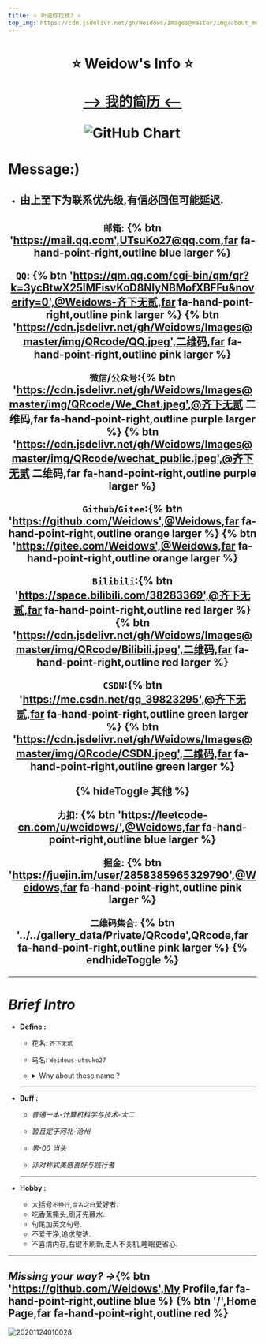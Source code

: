 ```yaml
---
title: ⭐ 听说你找我? ⭐
top_img: https://cdn.jsdelivr.net/gh/Weidows/Images@master/img/about_me.jpeg
---
```


<!--
 * @Author: Weidows
 * @Date: 2020-07-24 14:07:43
 * @LastEditors: Weidows
 * @LastEditTime: 2021-02-16 01:14:18
 * @FilePath: \Weidowsd:\Game\Github\Blog-private\source\tags\about.md
-->
<h1 align="center">

⭐️ Weidow's Info ⭐️

[--> 我的简历 <--](https://github.com/Weidows/Resume)

![GitHub Chart](http://ghchart.rshah.org/409ba5/Weidows)

</h1>

# Message:)

- ## 由上至下为联系优先级,有信必回但可能延迟.

<h2 align="center">

`邮箱`: {% btn 'https://mail.qq.com',UTsuKo27@qq.com,far fa-hand-point-right,outline blue larger %}

`QQ`: {% btn 'https://qm.qq.com/cgi-bin/qm/qr?k=3ycBtwX25IMFisvKoD8NIyNBMofXBFFu&noverify=0',@Weidows-齐下无贰,far fa-hand-point-right,outline pink larger %} {% btn 'https://cdn.jsdelivr.net/gh/Weidows/Images@master/img/QRcode/QQ.jpeg',二维码,far fa-hand-point-right,outline pink larger %}

`微信`/`公众号`:{% btn 'https://cdn.jsdelivr.net/gh/Weidows/Images@master/img/QRcode/We_Chat.jpeg',@齐下无贰 二维码,far fa-hand-point-right,outline purple larger %} {% btn 'https://cdn.jsdelivr.net/gh/Weidows/Images@master/img/QRcode/wechat_public.jpeg',@齐下无贰 二维码,far fa-hand-point-right,outline purple larger %}

`Github`/`Gitee`:{% btn 'https://github.com/Weidows',@Weidows,far fa-hand-point-right,outline orange larger %} {% btn 'https://gitee.com/Weidows',@Weidows,far fa-hand-point-right,outline orange larger %}

`Bilibili`:{% btn 'https://space.bilibili.com/38283369',@齐下无贰,far fa-hand-point-right,outline red larger %} {% btn 'https://cdn.jsdelivr.net/gh/Weidows/Images@master/img/QRcode/Bilibili.jpeg',二维码,far fa-hand-point-right,outline red larger %}

`CSDN`:{% btn 'https://me.csdn.net/qq_39823295',@齐下无贰,far fa-hand-point-right,outline green larger %} {% btn 'https://cdn.jsdelivr.net/gh/Weidows/Images@master/img/QRcode/CSDN.jpeg',二维码,far fa-hand-point-right,outline green larger %}

{% hideToggle 其他 %}

`力扣`: {% btn 'https://leetcode-cn.com/u/weidows/',@Weidows,far fa-hand-point-right,outline blue larger %}

`掘金`: {% btn 'https://juejin.im/user/2858385965329790',@Weidows,far fa-hand-point-right,outline pink larger %}

`二维码集合`: {% btn '../../gallery_data/Private/QRcode',QRcode,far fa-hand-point-right,outline pink larger %}
{% endhideToggle %}

---

</h2>

# _Brief Intro_

- **Define :**

  - 花名: `齐下无贰`

  - 鸟名: `Weidows-utsuko27`

  - <details>

      <summary>Why about these name ?</summary>

    热爱运动,六块腹肌,肚脐下的两块没有 ~ 齐下无贰

    伟->Wei + Windows = Weidows (高中舍友给起的昵称,我挺喜欢的,一直在沿用)

    utsuko -> 真正意义上瞎起的,感觉好听,翻译过来是->凌子

    27 -> 0~99 中我最喜欢的数,也是我的伪生日.

    </details>

  ***

- **Buff :**

  - _普通一本-计算机科学与技术-大二_

  - _暂且定于河北-沧州_

  - _男-00 当头_

  - _非对称式美感喜好与践行者_

  ***

- **Hobby :**

  - 大括号`不换行`,`盘古之白`爱好者.
  - 吃香蕉撕头,刷牙先蘸水.
  - 句尾加英文句号.
  - 不爱干净,追求整洁.
  - 不喜清内存,右键不刷新,走人不关机,睡眠更省心.

---

## _Missing your way? ->_{% btn 'https://github.com/Weidows',My Profile,far fa-hand-point-right,outline blue %} {% btn '/',Home Page,far fa-hand-point-right,outline red %}

![20201124010028](https://i.loli.net/2020/11/30/HigcC3IaqbeFSOW.jpg)
